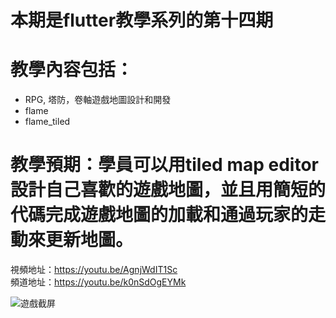# 本期是flutter教學系列的第十四期

# 教學內容包括：
- RPG, 塔防，卷軸遊戲地圖設計和開發
- flame
- flame_tiled
# 教學預期：學員可以用tiled map editor設計自己喜歡的遊戲地圖，並且用簡短的代碼完成遊戲地圖的加載和通過玩家的走動來更新地圖。
視頻地址：https://youtu.be/AgnjWdIT1Sc <br>
頻道地址：https://youtu.be/k0nSdOgEYMk

![遊戲截屏](https://github.com/imperativelyfunctional/flutter_rpg/blob/main/map.gif)
